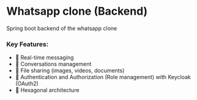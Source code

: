 # Whatsapp clone (Backend)

Spring boot backend of the whatsapp clone


### Key Features:
- 💬 Real-time messaging
- 👥 Conversations management
- 📁 File sharing (images, videos, documents)
- 🔐 Authentication and Authorization (Role management) with Keycloak (OAuth2)
- 🏢 Hexagonal architecture
